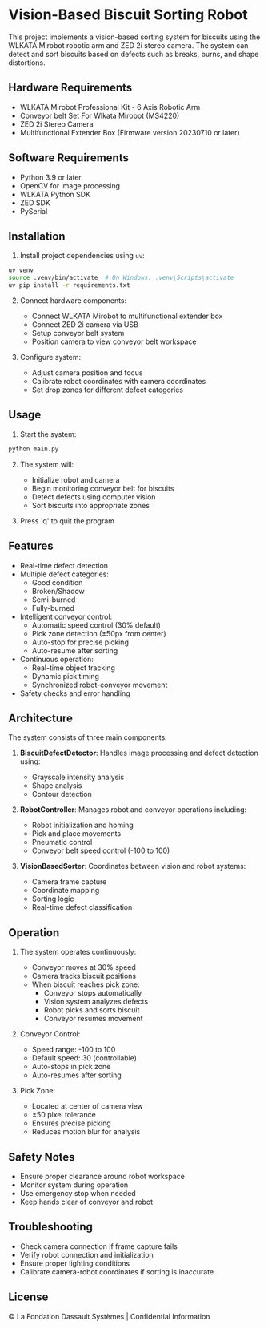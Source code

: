 # Vision-Based Biscuit Sorting Robot

This project implements a vision-based sorting system for biscuits using the WLKATA Mirobot robotic arm and ZED 2i stereo camera. The system can detect and sort biscuits based on defects such as breaks, burns, and shape distortions.

## Hardware Requirements

- WLKATA Mirobot Professional Kit - 6 Axis Robotic Arm
- Conveyor belt Set For Wlkata Mirobot (MS4220)
- ZED 2i Stereo Camera
- Multifunctional Extender Box (Firmware version 20230710 or later)

## Software Requirements

- Python 3.9 or later
- OpenCV for image processing
- WLKATA Python SDK
- ZED SDK
- PySerial

## Installation

1. Install project dependencies using `uv`:
```bash
uv venv
source .venv/bin/activate  # On Windows: .venv\Scripts\activate
uv pip install -r requirements.txt
```

2. Connect hardware components:
   - Connect WLKATA Mirobot to multifunctional extender box
   - Connect ZED 2i camera via USB
   - Setup conveyor belt system
   - Position camera to view conveyor belt workspace

3. Configure system:
   - Adjust camera position and focus
   - Calibrate robot coordinates with camera coordinates
   - Set drop zones for different defect categories

## Usage

1. Start the system:
```bash
python main.py
```

2. The system will:
   - Initialize robot and camera
   - Begin monitoring conveyor belt for biscuits
   - Detect defects using computer vision
   - Sort biscuits into appropriate zones

3. Press 'q' to quit the program

## Features

- Real-time defect detection
- Multiple defect categories:
  - Good condition
  - Broken/Shadow
  - Semi-burned
  - Fully-burned
- Intelligent conveyor control:
  - Automatic speed control (30% default)
  - Pick zone detection (±50px from center)
  - Auto-stop for precise picking
  - Auto-resume after sorting
- Continuous operation:
  - Real-time object tracking
  - Dynamic pick timing
  - Synchronized robot-conveyor movement
- Safety checks and error handling

## Architecture

The system consists of three main components:

1. **BiscuitDefectDetector**: Handles image processing and defect detection using:
   - Grayscale intensity analysis
   - Shape analysis
   - Contour detection

2. **RobotController**: Manages robot and conveyor operations including:
   - Robot initialization and homing
   - Pick and place movements
   - Pneumatic control
   - Conveyor belt speed control (-100 to 100)

3. **VisionBasedSorter**: Coordinates between vision and robot systems:
   - Camera frame capture
   - Coordinate mapping
   - Sorting logic
   - Real-time defect classification

## Operation

1. The system operates continuously:
   - Conveyor moves at 30% speed
   - Camera tracks biscuit positions
   - When biscuit reaches pick zone:
     * Conveyor stops automatically
     * Vision system analyzes defects
     * Robot picks and sorts biscuit
     * Conveyor resumes movement

2. Conveyor Control:
   - Speed range: -100 to 100
   - Default speed: 30 (controllable)
   - Auto-stops in pick zone
   - Auto-resumes after sorting

3. Pick Zone:
   - Located at center of camera view
   - ±50 pixel tolerance
   - Ensures precise picking
   - Reduces motion blur for analysis

## Safety Notes

- Ensure proper clearance around robot workspace
- Monitor system during operation
- Use emergency stop when needed
- Keep hands clear of conveyor and robot

## Troubleshooting

- Check camera connection if frame capture fails
- Verify robot connection and initialization
- Ensure proper lighting conditions
- Calibrate camera-robot coordinates if sorting is inaccurate

## License

© La Fondation Dassault Systèmes | Confidential Information
